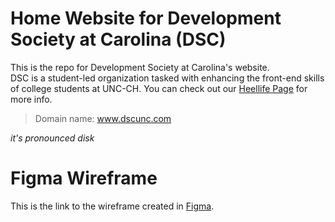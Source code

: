 # Home Website for Development Society at Carolina (DSC)

This is the repo for Development Society at Carolina's website.<br>
DSC is a student-led organization tasked with enhancing the front-end skills of college students at UNC-CH.
You can check out our [Heellife Page](https://heellife.unc.edu/organization/dscarolina) for more info.

> Domain name: www.dscunc.com

*it's pronounced disk*

# Figma Wireframe

This is the link to the wireframe created in [Figma](https://www.figma.com/design/BbJsypBLO39ENGbjQgxlDu/DSC-Website-Starter?node-id=101-69&t=hYSLoVqjXvnHkug8-1).
